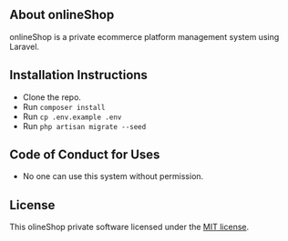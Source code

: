 ## About onlineShop

onlineShop is a private ecommerce platform management system using Laravel.

## Installation Instructions

- Clone the repo.
- Run `composer install`
- Run `cp .env.example .env`
- Run `php artisan migrate --seed`

## Code of Conduct for Uses

- No one can use this system without permission.


## License

This olineShop private software licensed under the [MIT license](https://opensource.org/licenses/MIT).
